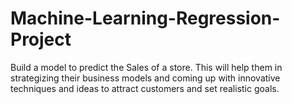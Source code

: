# Machine-Learning-Regression-Project
Build a model to predict the Sales of a store. This will help them in
strategizing their business models and coming up with innovative techniques and ideas to attract customers and set realistic goals.
